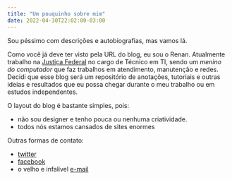 ```yaml
---
title: "Um pouquinho sobre mim"
date: 2022-04-30T22:02:00-03:00
---
```


Sou péssimo com descrições e autobiografias, mas vamos lá.

Como você já deve ter visto pela URL do blog, eu sou o Renan. Atualmente trabalho na [Justiça Federal](https://www.jfsc.jus.br) no cargo de Técnico em TI, sendo um _menino do computador_ que faz trabalhos em atendimento, manutenção e redes. Decidi que esse blog será um repositório de anotações, tutoriais e outras ideias e resultados que eu possa chegar durante o meu trabalho ou em estudos independentes.

O layout do blog é bastante simples, pois:

* não sou designer e tenho pouca ou nenhuma criatividade.
* todos nós estamos cansados de sites enormes 

Outras formas de contato:

* [twitter](https://twitter.com/birckrenan)
* [facebook](https://facebook.com/renanbirck)
* o velho e infalível [e-mail](mailto:renan.birck.pinheiro@gmail.com)
